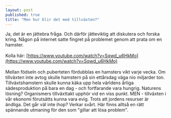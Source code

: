 ```yaml
---
layout: post
published: true
title: "Men hur blir det med tillväxten?"
---
```


Ja, det är en jättebra fråga. Och därför jätteviktig att diskutera och forska kring. Någon på internet satte fingret på problemet genom att prata om en hamster. 
<br><br> Kolla här: [https://www.youtube.com/watch?v=Sqwd_u6HkMo](https://www.youtube.com/watch?v=Sqwd_u6HkMo)
<br><br>Mellan födseln och puberteten fördubblas en hamsters vikt varje vecka. Om tillväxten inte avtog skulle hamstern på sin ettårsdag väga nio miljarder ton. Tillväxtshamstern skulle kunna käka upp hela världens årliga sädesproduktion på bara en dag - och fortfarande vara hungrig. Naturens lösning? Organismers tillväxttakt upphör vid en viss punkt. MEN - tillväxten i vår ekonomi förutsätts kunna vara evig. Trots att jordens resurser är ändliga. Det går väl inte ihop? Verkar svårt. Här finns alltså en rätt spännande utmaning för den som "gillar att lösa problem".
